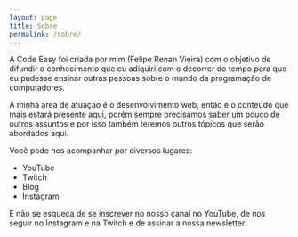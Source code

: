 ```yaml
---
layout: page
title: Sobre
permalink: /sobre/
---
```


A Code Easy foi criada por mim (Felipe Renan Vieira) com o objetivo de difundir o conhecimento que eu adiquiri com o decorrer do tempo para que eu pudesse ensinar outras pessoas sobre o mundo da programação de computadores.

A minha área de atuaçao é o desenvolvimento web, então é o conteúdo que mais estará presente aqui, porém sempre precisamos saber um pouco de outros assuntos e por isso também teremos outros tópicos que serão abordados aqui.

Você pode nos acompanhar por diversos lugares:

- YouTube
- Twitch
- Blog
- Instagram

E não se esqueça de se inscrever no nosso canal no YouTube, de nos seguir no Instagram e na Twitch e de assinar a nossa newsletter.
